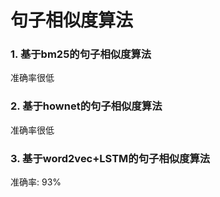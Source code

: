 # 句子相似度算法

### 1. 基于bm25的句子相似度算法

 准确率很低

### 2. 基于hownet的句子相似度算法

准确率很低

### 3. 基于word2vec+LSTM的句子相似度算法

准确率: 93%

